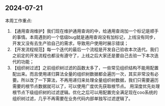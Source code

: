 ## 2024-07-21

本周工作重点:

1. 【通用查询维护】我们现在维护通用查询的中，给通用查询加一个标记是顺手的事情。本周遇到的一个低级bug就是通用查询没有加标记，上线没有同步，开发又没有去生产验自己的需求，导致用户使用时展示错误；
2. 【开发流程规范】每一个迭代的最后一个流程是开发自己验收本次迭代。我们之前定的开发流程也都没有遵守了，上线之后大家还是要自己去验一下本次迭代的功能；
3. 【组织树过滤】之前组织树过滤的函数太多了，一些常见组织结构不能用配置配出来。而且使用递归算法全量的组织树数据都会遍历一次，其实非常没有必要。所以改了一下算法，不再用递归来处理全量组织树数据，我们只需要遍历需要的根节点数据就可以了，可以使用广度优先获取根节点。 用深度优先处理根节点下级组织树的过滤逻辑。优化之后可以用配置完全满足现在coo系统的组织树过滤，几乎不再需要在业务代码内部单独写过滤逻辑了。
